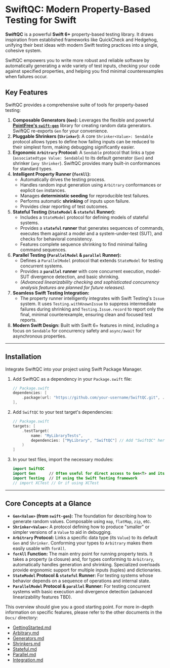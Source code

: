 # SwiftQC: Modern Property-Based Testing for Swift

**SwiftQC** is a powerful **Swift 6+** property-based testing library. It draws inspiration from established frameworks like QuickCheck and Hedgehog, unifying their best ideas with modern Swift testing practices into a single, cohesive system.

SwiftQC empowers you to write more robust and reliable software by automatically generating a wide variety of test inputs, checking your code against specified properties, and helping you find minimal counterexamples when failures occur.

## Key Features

SwiftQC provides a comprehensive suite of tools for property-based testing:

1.  **Composable Generators (`Gen`):** Leverages the flexible and powerful **[PointFree's `swift-gen`](https://github.com/pointfreeco/swift-gen)** library for creating random data generators. SwiftQC re-exports `Gen` for your convenience.
2.  **Pluggable Shrinkers (`Shrinker`):** A core `Shrinker<Value>: Sendable` protocol allows types to define how failing inputs can be reduced to their simplest form, making debugging significantly easier.
3.  **Ergonomic `Arbitrary` Protocol:** A `Sendable` protocol that links a type (`associatedtype Value: Sendable`) to its default generator (`Gen`) and shrinker (`any Shrinker`). SwiftQC provides many built-in conformances for standard types.
4.  **Intelligent Property Runner (`forAll`):**
    *   Automatically drives the testing process.
    *   Handles random input generation using `Arbitrary` conformances or explicit `Gen` instances.
    *   Manages **deterministic seeding** for reproducible test failures.
    *   Performs automatic **shrinking** of inputs upon failure.
    *   Provides clear reporting of test outcomes.
5.  **Stateful Testing (`StateModel` & `stateful` Runner):**
    *   Includes a `StateModel` protocol for defining models of stateful systems.
    *   Provides a **`stateful` runner** that generates sequences of commands, executes them against a model and a system-under-test (SUT), and checks for behavioral consistency.
    *   Features complete sequence shrinking to find minimal failing command sequences.
6.  **Parallel Testing (`ParallelModel` & `parallel` Runner):**
    *   Defines a `ParallelModel` protocol that extends `StateModel` for testing concurrent systems.
    *   Provides a **`parallel` runner** with core concurrent execution, model-SUT divergence detection, and basic shrinking.
    *   *(Advanced linearizability checking and sophisticated concurrency analysis features are planned for future releases).*
7.  **Seamless Swift Testing Integration:**
    *   The property runner intelligently integrates with Swift Testing's `Issue` system. It uses `Testing.withKnownIssue` to suppress intermediate failures during shrinking and `Testing.Issue.record` to report only the final, minimal counterexample, ensuring clean and focused test reports.
8.  **Modern Swift Design:** Built with Swift 6+ features in mind, including a focus on `Sendable` for concurrency safety and `async/await` for asynchronous properties.

---

## Installation

Integrate SwiftQC into your project using Swift Package Manager.

1.  Add SwiftQC as a dependency in your `Package.swift` file:
    ```swift
    // Package.swift
    dependencies: [
        .package(url: "https://github.com/your-username/SwiftQC.git", .upToNextMajor(from: "1.0.0")) // TODO: Update with your actual repository URL
    ],
    ```

2.  Add `SwiftQC` to your test target's dependencies:
    ```swift
    // Package.swift
    targets: [
        .testTarget(
            name: "MyLibraryTests",
            dependencies: ["MyLibrary", "SwiftQC"] // Add "SwiftQC" here
        )
    ]
    ```

3.  In your test files, import the necessary modules:
    ```swift
    import SwiftQC
    import Gen      // Often useful for direct access to Gen<T> and its combinators
    import Testing  // If using the Swift Testing framework
    // import XCTest // Or if using XCTest
    ```

---

## Core Concepts at a Glance

*   **`Gen<Value>` (from `swift-gen`):** The foundation for describing how to generate random values. Composable using `map`, `flatMap`, `zip`, etc.
*   **`Shrinker<Value>`:** A protocol defining how to produce "smaller" or simpler versions of a `Value` to aid in debugging.
*   **`Arbitrary` Protocol:** Links a specific data type (its `Value`) to its default `Gen` and `Shrinker`. Conforming your types to `Arbitrary` makes them easily usable with `forAll`.
*   **`forAll` Function:** The main entry point for running property tests. It takes a property (a closure) and, for types conforming to `Arbitrary`, automatically handles generation and shrinking. Specialized overloads provide ergonomic support for multiple inputs (tuples) and dictionaries.
*   **`StateModel` Protocol & `stateful` Runner:** For testing systems whose behavior depends on a sequence of operations and internal state.
*   **`ParallelModel` Protocol & `parallel` Runner:** For testing concurrent systems with basic execution and divergence detection (advanced linearizability features TBD).

This overview should give you a good starting point. For more in-depth information on specific features, please refer to the other documents in the `Docs/` directory:

-   [GettingStarted.md](GettingStarted.md)
-   [Arbitrary.md](Arbitrary.md)
-   [Generators.md](Generators.md)
-   [Shrinkers.md](Shrinkers.md)
-   [Stateful.md](Stateful.md)
-   [Parallel.md](Parallel.md)
-   [Integration.md](Integration.md)
